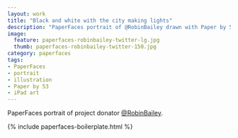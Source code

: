 ```yaml
---
layout: work
title: "Black and white with the city making lights"
description: "PaperFaces portrait of @RobinBailey drawn with Paper by 53 on an iPad."
image: 
  feature: paperfaces-robinbailey-twitter-lg.jpg
  thumb: paperfaces-robinbailey-twitter-150.jpg
category: paperfaces
tags: 
- PaperFaces
- portrait
- illustration
- Paper by 53
- iPad art
---
```


PaperFaces portrait of project donator [@RobinBailey](http://twitter.com/RobinBailey).

{% include paperfaces-boilerplate.html %}